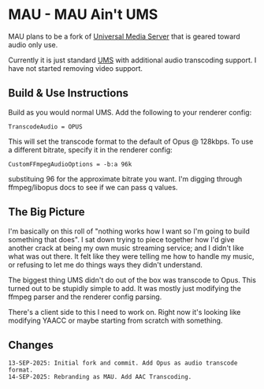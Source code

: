 # MAU - MAU Ain't UMS

MAU plans to be a fork of [Universal Media Server](https://www.universalmediaserver.com/) that is geared toward audio only use. 

Currently it is just standard [UMS](https://github.com/UniversalMediaServer/UniversalMediaServer/) with additional audio transcoding support. I have not started removing video support.

## Build & Use Instructions

Build as you would normal UMS. Add the following to your renderer config:

`TranscodeAudio = OPUS`

This will set the transcode format to the default of Opus @ 128kbps. To use a different bitrate, specify it in the renderer config:

`CustomFFmpegAudioOptions = -b:a 96k`

substituing 96 for the approximate bitrate you want. I'm digging through ffmpeg/libopus docs to see if we can pass q values.

## The Big Picture

I'm basically on this roll of "nothing works how I want so I'm going to build something that does". I sat down trying to piece together how I'd give another crack at being my own music streaming service; and I didn't like what was out there. It felt like they were telling me how to handle my music, or refusing to let me do things ways they didn't understand. 

The biggest thing UMS didn't do out of the box was transcode to Opus. This turned out to be stupidly simple to add. It was mostly just modifying the ffmpeg parser and the renderer config parsing.

There's a client side to this I need to work on. Right now it's looking like modifying YAACC or maybe starting from scratch with something.

## Changes
```
13-SEP-2025: Initial fork and commit. Add Opus as audio transcode format.
14-SEP-2025: Rebranding as MAU. Add AAC Transcoding.
```
